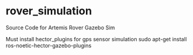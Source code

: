 # rover_simulation
Source Code for Artemis Rover Gazebo Sim

Must install hector_plugins for gps sensor simulation
sudo apt-get install ros-noetic-hector-gazebo-plugins
